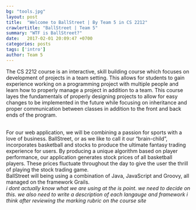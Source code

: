 ```yaml
---
bg: "tools.jpg"
layout: post
title:  "Welcome to BallStreet | By Team 5 in CS 2212"
crawlertitle: "BallStreet | Team 5"
summary: "WTF is BallStreet?"
date:   2017-02-01 20:09:47 +0700
categories: posts
tags: ['intro']
author: Team 5
---
```

The CS 2212 course is an interactive, skill building course which focuses on development of projects in a team setting. This allows for students to gain experience working on a programming project with multiple people and learn how to properly manage a project in addition to a team. This course layes the fundamentals of properly designing projects to allow for easy changes to be implemented in the future while focusing on inheritance and proper communication between classes in addition to the front and back ends of the program. <br><br>

For our web application, we will be combining a passion for sports with a love of business. BallStreet, or as we like to call it our “brain-child”, incorporates basketball and stocks to produce the ultimate fantasy trading experience for users. By producing a unique algorithm based on player performance, our application generates stock prices of all basketball players. These prices fluctuate throughout the day to give the user the thrill of playing the stock trading game.
<br>
BallStreet will being using a combination of Java, JavaScript and Groovy, all managed on the framework Grails.
<br>
*i dont actually know what we are using at the is point. we need to decide on this. we also need to write a description of each langauge and framework i think after reviewing the marking rubric on the course site*
